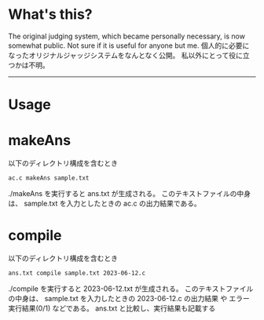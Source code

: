 # What's this?
The original judging system, which became personally necessary, is now somewhat public.
Not sure if it is useful for anyone but me.
個人的に必要になったオリジナルジャッジシステムをなんとなく公開。
私以外にとって役に立つかは不明。

---
# Usage

# makeAns
以下のディレクトリ構成を含むとき
~~~
ac.c makeAns sample.txt
~~~
./makeAns を実行すると ans.txt が生成される。
このテキストファイルの中身は、 sample.txt を入力としたときの ac.c の出力結果である。

# compile
以下のディレクトリ構成を含むとき
~~~
ans.txt compile sample.txt 2023-06-12.c
~~~
./compile を実行すると 2023-06-12.txt が生成される。
このテキストファイルの中身は、 sample.txt を入力したときの 2023-06-12.c の出力結果 や エラー 実行結果(0/1) などである。
ans.txt と比較し、実行結果も記載する
